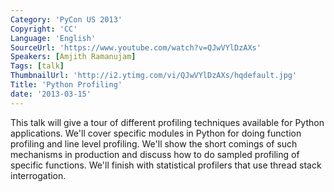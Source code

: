 ```yaml
---
Category: 'PyCon US 2013'
Copyright: 'CC'
Language: 'English'
SourceUrl: 'https://www.youtube.com/watch?v=QJwVYlDzAXs'
Speakers: [Amjith Ramanujam]
Tags: [talk]
ThumbnailUrl: 'http://i2.ytimg.com/vi/QJwVYlDzAXs/hqdefault.jpg'
Title: 'Python Profiling'
date: '2013-03-15'
---
```

This talk will give a tour of different profiling techniques available for Python applications. We'll cover specific modules in Python for doing function profiling and line level profiling. We'll show the short comings of such mechanisms in production and discuss how to do sampled profiling of specific functions. We'll finish with statistical profilers that use thread stack interrogation.